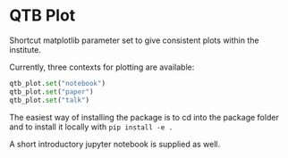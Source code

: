 # QTB Plot

Shortcut matplotlib parameter set to give consistent plots within the institute.

Currently, three contexts for plotting are available:  

``` python
qtb_plot.set("notebook")
qtb_plot.set("paper")
qtb_plot.set("talk")
```

The easiest way of installing the package is to cd into the package folder and to install it locally with
`pip install -e .`

A short introductory jupyter notebook is supplied as well.
